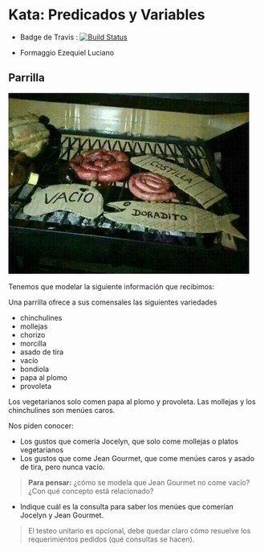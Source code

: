 # Kata: Predicados y Variables

- Badge de Travis : 
  [![Build Status](https://travis-ci.com/pdep-mn-utn/kata-logico-01-ezequielformaggio.svg?token=CNUSaYABzXaBUqhD7TiK&branch=master)](https://travis-ci.com/pdep-mn-utn/kata-logico-01-ezequielformaggio)

- Formaggio Ezequiel Luciano

## Parrilla 

![parrilla](./images/parrilla.jpg)

Tenemos que modelar la siguiente información que recibimos:

Una parrilla ofrece a sus comensales las siguientes variedades

- chinchulines
- mollejas
- chorizo
- morcilla
- asado de tira
- vacío
- bondiola
- papa al plomo
- provoleta

Los vegetarianos solo comen papa al plomo y provoleta.
Las mollejas y los chinchulines son menúes caros.
 
Nos piden conocer:

- Los gustos que comería Jocelyn, que solo come mollejas o platos vegetarianos
- Los gustos que come Jean Gourmet, que come menúes caros y asado de tira, pero nunca vacío.

> **Para pensar:** ¿cómo se modela que Jean Gourmet no come vacío? ¿Con qué concepto está relacionado?

- Indique cuál es la consulta para saber los menúes que comerían Jocelyn y Jean Gourmet.

> El testeo unitario es opcional, debe quedar claro cómo resuelve los requerimientos pedidos (qué consultas se hacen).
